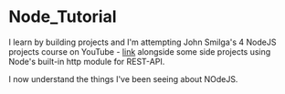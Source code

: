 # Node_Tutorial

I learn by building projects and I'm attempting John Smilga's 4 NodeJS projects course on YouTube - [link](https://youtu.be/qwfE7fSVaZM?si=vEcZKr80lmxN0RJi) alongside some side projects using Node's built-in http module for REST-API.

I now understand the things I've been seeing about NOdeJS.
